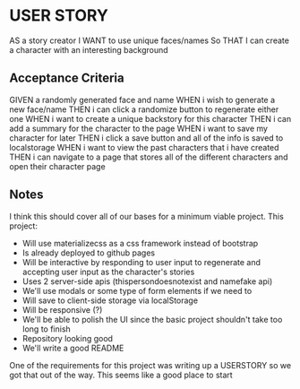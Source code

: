 # USER STORY

AS a story creator
I WANT to use unique faces/names
So THAT I can create a character with an interesting background

## Acceptance Criteria 

GIVEN a randomly generated face and name
WHEN i wish to generate a new face/name
THEN i can click a randomize button to regenerate either one
WHEN i want to create a unique backstory for this character
THEN i can add a summary for the character to the page
WHEN i want to save my character for later
THEN i click a save button and all of the info is saved to localstorage
WHEN i want to view the past characters that i have created
THEN i can navigate to a page that stores all of the different characters and open their character page

## Notes

I think this should cover all of our bases for a minimum viable project. This project:
* Will use materializecss as a css framework instead of bootstrap
* Is already deployed to github pages
* Will be interactive by responding to user input to regenerate and accepting user input as the character's stories
* Uses 2 server-side apis (thispersondoesnotexist and namefake api)
* We'll use modals or some type of form elements if we need to
* Will save to client-side storage via localStorage
* Will be responsive (?)
* We'll be able to polish the UI since the basic project shouldn't take too long to finish
* Repository looking good
* We'll write a good README

One of the requirements for this project was writing up a USERSTORY so we got that out of the way. This seems like a good place to start


